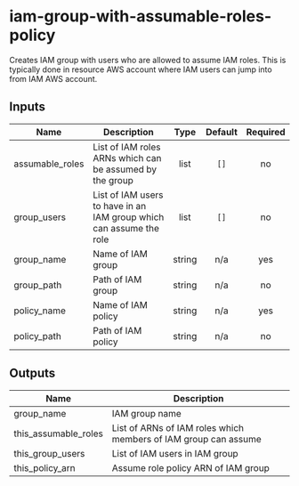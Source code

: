 # iam-group-with-assumable-roles-policy

Creates IAM group with users who are allowed to assume IAM roles. This is typically done in resource AWS account where IAM users can jump into from IAM AWS account.

<!-- BEGINNING OF PRE-COMMIT-TERRAFORM DOCS HOOK -->
## Inputs

| Name | Description | Type | Default | Required |
|------|-------------|:----:|:-----:|:-----:|
| assumable\_roles | List of IAM roles ARNs which can be assumed by the group | list | `[]` | no |
| group\_users | List of IAM users to have in an IAM group which can assume the role | list | `[]` | no |
| group\_name | Name of IAM group | string | n/a | yes |
| group\_path | Path of IAM group | string | n/a | no |
| policy\_name | Name of IAM policy | string | n/a | yes |
| policy\_path | Path of IAM policy | string | n/a | no |


## Outputs

| Name | Description |
|------|-------------|
| group\_name | IAM group name |
| this\_assumable\_roles | List of ARNs of IAM roles which members of IAM group can assume |
| this\_group\_users | List of IAM users in IAM group |
| this\_policy\_arn | Assume role policy ARN of IAM group |

<!-- END OF PRE-COMMIT-TERRAFORM DOCS HOOK -->
